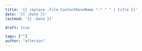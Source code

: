 ```yaml
---
title: '{{ replace .File.ContentBaseName "-" " " | title }}'
date: '{{ .Date }}'
lastmod: '{{ .Date }}'

draft: true

tags: [""]
author: "afterain"
---
```

